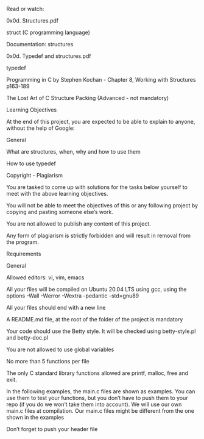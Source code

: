Read or watch:



0x0d. Structures.pdf

struct (C programming language)

Documentation: structures

0x0d. Typedef and structures.pdf

typedef

Programming in C by Stephen Kochan - Chapter 8, Working with Structures p163-189

The Lost Art of C Structure Packing (Advanced - not mandatory)

Learning Objectives

At the end of this project, you are expected to be able to explain to anyone, without the help of Google:



General

What are structures, when, why and how to use them

How to use typedef

Copyright - Plagiarism

You are tasked to come up with solutions for the tasks below yourself to meet with the above learning objectives.

You will not be able to meet the objectives of this or any following project by copying and pasting someone else’s work.

You are not allowed to publish any content of this project.

Any form of plagiarism is strictly forbidden and will result in removal from the program.

Requirements

General

Allowed editors: vi, vim, emacs

All your files will be compiled on Ubuntu 20.04 LTS using gcc, using the options -Wall -Werror -Wextra -pedantic -std=gnu89

All your files should end with a new line

A README.md file, at the root of the folder of the project is mandatory

Your code should use the Betty style. It will be checked using betty-style.pl and betty-doc.pl

You are not allowed to use global variables

No more than 5 functions per file

The only C standard library functions allowed are printf, malloc, free and exit.

In the following examples, the main.c files are shown as examples. You can use them to test your functions, but you don’t have to push them to your repo (if you do we won’t take them into account). We will use our own main.c files at compilation. Our main.c files might be different from the one shown in the examples

Don’t forget to push your header file

